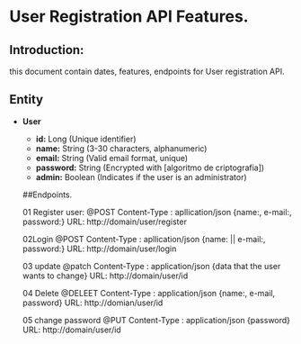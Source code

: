 # User Registration API Features.

## Introduction:

this document contain dates, features, endpoints for User registration API.


## Entity

* **User**
    * **id:** Long (Unique identifier)
    * **name:** String (3-30 characters, alphanumeric)
    * **email:** String (Valid email format, unique)
    * **password:** String (Encrypted with [algoritmo de criptografia]) 
    * **admin:** Boolean (Indicates if the user is an administrator)
 

  ##Endpoints.

  01 Register user:
  @POST Content-Type : apllication/json {name:, e-mail:, password:}
  URL: http://domain/user/register

  02Login
  @POST Content-Type : apllication/json {name: || e-mail:, password:}
  URL: http://domain/user/login

  03 update
  @patch Content-Type : application/json {data that the user wants to change}
  URL: http://domain/user/id


  04 Delete
  @DELEET Content-Type : application/json {name:, e-mail, password}
  URL: http://domian/user/id

  05 change password
  @PUT Content-Type : application/json {password}
  URL: http://domain/user/id
  
